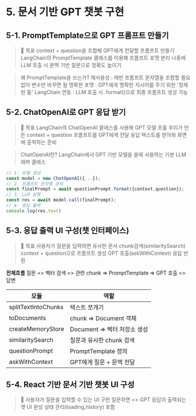 # 5. 문서 기반 GPT 챗봇 구현

## 5-1. PromptTemplate으로 GPT 프롬프트 만들기
> 🎯 목표
> context + question을 조합해 GPT에게 전달할 프롬프트 만들기
> LangChain의 PromptTemplate 클래스를 이용해 프롬프트 포맷 분리
> 나중에 LLM 호출 시 문맥 기반 질문으로 정확도 높이기

> 왜 PromptTemplate을 쓰는가?
> 재사용성 : 매번 프롬프트 문자열을 조합할 필요 없이 변수만 바꾸면 됨
> 명확한 포맷 : GPT에게 명확한 지시어를 주기 위한 '정제된 틀'
> LangChain 연동 : LLM 호출 시 .format()으로 최종 프롬프트 생성 가능



## 5-2. ChatOpenAI로 GPT 응답 받기
> 🎯 목표
> LangChain의 ChatOpenAI 클래스를 사용해 GPT 모델 초훌
> 우리가 만든 context + question 프롬프트를 GPT에게 전달
> 응답 텍스트를 받아와 화면에 출력하는 준비

> ChatOpenAI란?
> LangChain에서 GPT 기반 모델을 쓸때 사용하는 기본 LLM 래퍼 클래스

```ts
// 1. 모델 생성
const model = new ChatOpenAI({...});
// 2. 프롬프트 문자열 준비
const finalPrompt = await questionPrompt.format({context,question});
// 3. LLM 실행
const res = await model.call(finalPrompt);
// 4. 응답 출력
console.log(res.text)

```

## 5-3. 응답 출력 UI 구성(챗 인터페이스)

> 🎯 목표
> 사용자가 질문을 입력하면
> 유사한 문서 chunk검색(similaritySearch)
> context + question으로 프롬프트 생성
> GPT 호출(askWithContext)
> 응답 반환

**전체흐름**
질문 => 벡터 검색 => 관련 chunk => PromptTemplate => GPT 호출 => 답변


|모듈|역할|
|---|---|
|splitTextIntoChunks|텍스트 쪼개기|
|toDocuments|chunk => Document 객체|
|createMemoryStore|Document => 벡터 저장소 생성|
|similaritySearch|질문과 유사한 chunk 검색|
|questionPrompt|PromptTemplate 정의|
|askWithContext|GPT에게 질문 + 문맥 전달|

## 5-4. React 기반 문서 기반 챗봇 UI 구성
> 🎯 사용자가 질문을 입력할 수 있는 UI 구현
> 질문하면 => GPT 응답이 출력되는 챗 UI 완성
> 상태 관리(loading,history) 포함